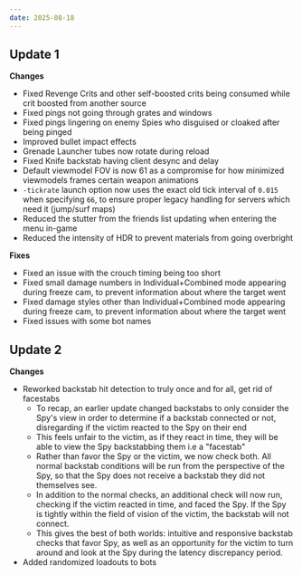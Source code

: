 ```yaml
---
date: 2025-08-18
---
```


## Update 1

**Changes**

* Fixed Revenge Crits and other self-boosted crits being consumed while crit boosted from another source
* Fixed pings not going through grates and windows
* Fixed pings lingering on enemy Spies who disguised or cloaked after being pinged
* Improved bullet impact effects
* Grenade Launcher tubes now rotate during reload
* Fixed Knife backstab having client desync and delay
* Default viewmodel FOV is now 61 as a compromise for how minimized viewmodels frames certain weapon animations
* `-tickrate` launch option now uses the exact old tick interval of `0.015` when specifying `66`, to ensure proper legacy handling for servers which need it (jump/surf maps)
* Reduced the stutter from the friends list updating when entering the menu in-game
* Reduced the intensity of HDR to prevent materials from going overbright

**Fixes**

* Fixed an issue with the crouch timing being too short
* Fixed small damage numbers in Individual+Combined mode appearing during freeze cam, to prevent information about where the target went
* Fixed damage styles other than Individual+Combined mode appearing during freeze cam, to prevent information about where the target went
* Fixed issues with some bot names

## Update 2

**Changes**

* Reworked backstab hit detection to truly once and for all, get rid of facestabs
  * To recap, an earlier update changed backstabs to only consider the Spy's view in order to determine if a backstab connected or not, disregarding if the victim reacted to the Spy on their end
  * This feels unfair to the victim, as if they react in time, they will be able to view the Spy backstabbing them i.e a "facestab"
  * Rather than favor the Spy or the victim, we now check both. All normal backstab conditions will be run from the perspective of the Spy, so that the Spy does not receive a backstab they did not themselves see.
  * In addition to the normal checks, an additional check will now run, checking if the victim reacted in time, and faced the Spy. If the Spy is tightly within the field of vision of the victim, the backstab will not connect.
  * This gives the best of both worlds: intuitive and responsive backstab checks that favor Spy, as well as an opportunity for the victim to turn around and look at the Spy during the latency discrepancy period.
* Added randomized loadouts to bots
